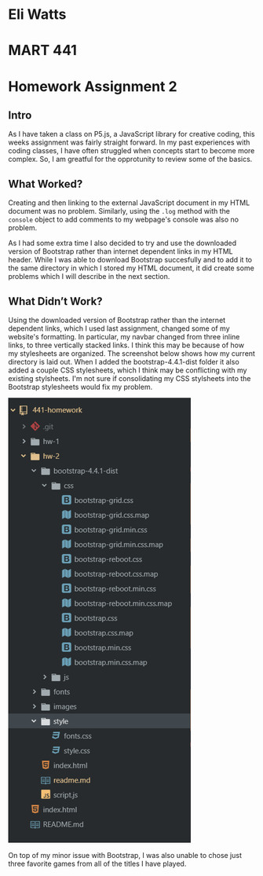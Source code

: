 # Eli Watts
# MART 441
# Homework Assignment 2

## Intro

As I have taken a class on P5.js, a JavaScript library for creative coding, this weeks assignment was fairly straight forward. In my past experiences with coding classes, I have often struggled when concepts start to become more complex. So, I am greatful for the opprotunity to review some of the basics.

## What Worked?

Creating and  then linking to the external JavaScript document in my HTML document was no problem. Similarly, using the `.log` method with the `console` object to add comments to my webpage's console was also no problem.

As I had some extra time I also decided to try and use the downloaded version of Bootstrap rather than internet dependent links in my HTML header. While I was able to download Bootstrap succesfully and to add it to the same directory in which I stored my HTML document, it did create some problems which I will describe in the next section.

## What Didn’t Work?

Using the downloaded version of Bootstrap rather than the internet dependent links, which I used last assignment, changed some of my website's formatting. In particular, my navbar changed from three inline links, to three vertically stacked links. I think this may be because of how my stylesheets are organized. The screenshot below shows how my current directory is laid out. When I added the bootstrap-4.4.1-dist folder it also added a couple CSS stylesheets, which I think may be conflicting with my existing stylsheets. I'm not sure if consolidating my CSS stylsheets into the Bootstrap stylesheets would fix my problem.

![W3 Parallax Scrolling Code](./images/stylesheet-organization.png)

On top of my minor issue with Bootstrap, I was also unable to chose just three favorite games from all of the titles I have played.
